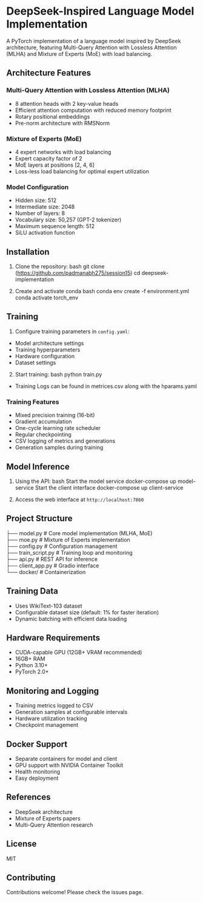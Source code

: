 # DeepSeek-Inspired Language Model Implementation

A PyTorch implementation of a language model inspired by DeepSeek architecture, featuring Multi-Query Attention with Lossless Attention (MLHA) and Mixture of Experts (MoE) with load balancing.

## Architecture Features

### Multi-Query Attention with Lossless Attention (MLHA)
- 8 attention heads with 2 key-value heads
- Efficient attention computation with reduced memory footprint
- Rotary positional embeddings
- Pre-norm architecture with RMSNorm

### Mixture of Experts (MoE)
- 4 expert networks with load balancing
- Expert capacity factor of 2
- MoE layers at positions [2, 4, 6]
- Loss-less load balancing for optimal expert utilization

### Model Configuration
- Hidden size: 512
- Intermediate size: 2048
- Number of layers: 8
- Vocabulary size: 50,257 (GPT-2 tokenizer)
- Maximum sequence length: 512
- SiLU activation function

## Installation

1. Clone the repository:
bash
git clone (https://github.com/padmanabh275/session15)
cd deepseek-implementation

2. Create and activate conda
bash
conda env create -f environment.yml
conda activate torch_env

## Training

1. Configure training parameters in `config.yaml`:
- Model architecture settings
- Training hyperparameters
- Hardware configuration
- Dataset settings

2. Start training:
bash
python train.py
- Training Logs can be found in metrices.csv along with the hparams.yaml 
### Training Features
- Mixed precision training (16-bit)
- Gradient accumulation
- One-cycle learning rate scheduler
- Regular checkpointing
- CSV logging of metrics and generations
- Generation samples during training

## Model Inference

1. Using the API:
bash
Start the model service
docker-compose up model-service
Start the client interface
docker-compose up client-service

2. Access the web interface at `http://localhost:7860`

## Project Structure
├── model.py # Core model implementation (MLHA, MoE) <br/>
├── moe.py # Mixture of Experts implementation <br/>
├── config.py # Configuration management <br/>
├── train_script.py # Training loop and monitoring <br/>
├── api.py # REST API for inference <br/>
├── client_app.py # Gradio interface <br/>
└── docker/ # Containerization <br/>

## Training Data
- Uses WikiText-103 dataset
- Configurable dataset size (default: 1% for faster iteration)
- Dynamic batching with efficient data loading

## Hardware Requirements
- CUDA-capable GPU (12GB+ VRAM recommended)
- 16GB+ RAM
- Python 3.10+
- PyTorch 2.0+

## Monitoring and Logging
- Training metrics logged to CSV
- Generation samples at configurable intervals
- Hardware utilization tracking
- Checkpoint management

## Docker Support
- Separate containers for model and client
- GPU support with NVIDIA Container Toolkit
- Health monitoring
- Easy deployment

## References
- DeepSeek architecture
- Mixture of Experts papers
- Multi-Query Attention research

## License
MIT

## Contributing
Contributions welcome! Please check the issues page.

